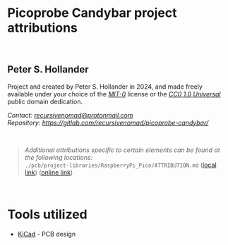 # Picoprobe Candybar project attributions

&nbsp;






## Peter S. Hollander

Project and created by Peter S. Hollander in 2024, and made freely available under your choice of the [*MIT-0*](./LICENSE.txt) license or the [*CC0 1.0 Universal*][URL-CC0] public domain dedication.

*Contact: <recursivenomad@protonmail.com>*  
*Repository: <https://gitlab.com/recursivenomad/picoprobe-candybar/>*

&nbsp;






> *Additional attributions specific to certain elements can be found at the following locations:*  
> `./pcb/project-libraries/RaspberryPi_Pico/ATTRIBUTION.md` ([local link](./pcb/project-libraries/RaspberryPi_Pico/ATTRIBUTION.md)) ([online link](https://github.com/recursivenomad/ki-lime-pi-to-go/blob/main/ATTRIBUTION.md))  

&nbsp;






# Tools utilized

- [KiCad][URL-KiCad] - PCB design






[URL-MIT-0]: <https://opensource.org/license/mit-0/>
[URL-CC0]: <https://creativecommons.org/publicdomain/zero/1.0/>

[URL-KiCad]: <https://www.kicad.org/>
